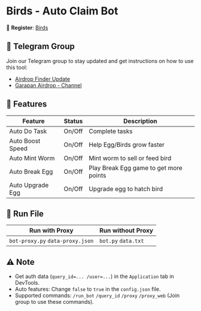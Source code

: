 # Birds - Auto Claim Bot

🔗 **Register**: [Birds](https://t.me/birdx2_bot/birdx?startapp=1170158500)

## 📢 Telegram Group

Join our Telegram group to stay updated and get instructions on how to use this tool:

- [Airdrop Finder Update](https://t.me/airdrop_finder_update)
- [Garapan Airdrop - Channel](https://t.me/garapanairdrop_indonesia)

## 🌟 Features

| Feature          | Status | Description                            |
| ---------------- | ------ | -------------------------------------- |
| Auto Do Task     | On/Off | Complete tasks                         |
| Auto Boost Speed | On/Off | Help Egg/Birds grow faster             |
| Auto Mint Worm   | On/Off | Mint worm to sell or feed bird         |
| Auto Break Egg   | On/Off | Play Break Egg game to get more points |
| Auto Upgrade Egg | On/Off | Upgrade egg to hatch bird              |

## 🚀 Run File

| Run with Proxy                   | Run without Proxy   |
| -------------------------------- | ------------------- |
| `bot-proxy.py` `data-proxy.json` | `bot.py` `data.txt` |

## ⚠️ Note

- Get auth data (`query_id=... /user=...`) in the `Application` tab in DevTools.
- Auto features: Change `false` to `true` in the `config.json` file.
- Supported commands: `/run_bot` `/query_id` `/proxy` `/proxy_web` (Join group to use these commands).
